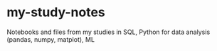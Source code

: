 # my-study-notes
Notebooks and files from my studies in SQL, Python for data analysis (pandas, numpy, matplot), ML
